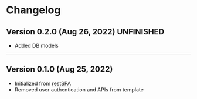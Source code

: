 # Changelog

## Version 0.2.0 (Aug 26, 2022) UNFINISHED

- Added DB models

---

## Version 0.1.0 (Aug 25, 2022)

- Initialized from [restSPA](https://github.com/thisago/restSpa/)
- Removed user authentication and APIs from template

